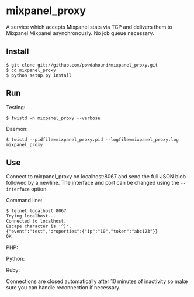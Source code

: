 mixpanel_proxy
==============

A service which accepts Mixpanel stats via TCP and delivers them to Mixpanel Mixpanel asynchronously. No job queue necessary.


Install
-------

    $ git clone git://github.com/powdahound/mixpanel_proxy.git
    $ cd mixpanel_proxy
    $ python setup.py install


Run
---

Testing:

    $ twistd -n mixpanel_proxy --verbose

Daemon:

    $ twistd --pidfile=mixpanel_proxy.pid --logfile=mixpanel_proxy.log mixpanel_proxy


Use
---

Connect to mixpanel_proxy on localhost:8067 and send the full JSON blob followed by a newline. The interface and port can be changed using the `--interface` option.

Command line:

    $ telnet localhost 8067
    Trying localhost...
    Connected to localhost.
    Escape character is '^]'.
    {"event":"test","properties":{"ip":"10","token":"abc123"}}
    OK

PHP:

Python:

Ruby:


Connections are closed automatically after 10 minutes of inactivity so make sure you can handle reconnection if necessary.
